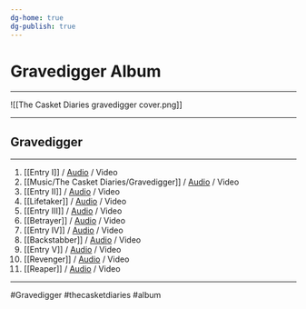 ```yaml
---
dg-home: true
dg-publish: true
---
```


# Gravedigger Album

---


![[The Casket Diaries gravedigger cover.png]]


---

## Gravedigger

---


  1. [[Entry I]] / [Audio](obsidian://open?vault=C0D3BL0CK&file=Music%2FThe%20Casket%20Diaries%2FGRAVEDIGGER%20POST%20PRODUCTION%20(OCT%202021)%2F01%20Journal%20Entry%20I.mp3) / Video
  2. [[Music/The Casket Diaries/Gravedigger]] / [Audio](obsidian://open?vault=C0D3BL0CK&file=Music%2FThe%20Casket%20Diaries%2FGRAVEDIGGER%20POST%20PRODUCTION%20(OCT%202021)%2F02%20Gravedigger%20Version%205.mp3) / Video
  3. [[Entry II]] / [Audio](obsidian://open?vault=C0D3BL0CK&file=Music%2FThe%20Casket%20Diaries%2FGRAVEDIGGER%20POST%20PRODUCTION%20(OCT%202021)%2F03%20Journal%20Entry%20II.mp3) / Video
  4. [[Lifetaker]] / [Audio](obsidian://open?vault=C0D3BL0CK&file=Music%2FThe%20Casket%20Diaries%2FGRAVEDIGGER%20POST%20PRODUCTION%20(OCT%202021)%2F04%20Lifetaker%20Mix%20I.mp3) / Video
  5. [[Entry III]] / [Audio](obsidian://open?vault=C0D3BL0CK&file=Music%2FThe%20Casket%20Diaries%2FGRAVEDIGGER%20POST%20PRODUCTION%20(OCT%202021)%2F05%20Journal%20Entry%20III.mp3) / Video
  6. [[Betrayer]] / [Audio](obsidian://open?vault=C0D3BL0CK&file=Music%2FThe%20Casket%20Diaries%2FGRAVEDIGGER%20POST%20PRODUCTION%20(OCT%202021)%2F06%20Betrayer%20Mix%20I.mp3) / Video
  7. [[Entry IV]] / [Audio](obsidian://open?vault=C0D3BL0CK&file=Music%2FThe%20Casket%20Diaries%2FGRAVEDIGGER%20POST%20PRODUCTION%20(OCT%202021)%2F07%20Journal%20Entry%20IV.mp3) / Video
  8. [[Backstabber]] / [Audio](obsidian://open?vault=C0D3BL0CK&file=Music%2FThe%20Casket%20Diaries%2FGRAVEDIGGER%20POST%20PRODUCTION%20(OCT%202021)%2F08%20Backstabber%20Ideas%20Demos.mp3) / Video
  9. [[Entry V]] / [Audio](obsidian://open?vault=C0D3BL0CK&file=Music%2FThe%20Casket%20Diaries%2FGRAVEDIGGER%20POST%20PRODUCTION%20(OCT%202021)%2F09%20Journal%20Entry%20V.mp3) / Video
10. [[Revenger]] / [Audio](obsidian://open?vault=C0D3BL0CK&file=Music%2FThe%20Casket%20Diaries%2FGRAVEDIGGER%20POST%20PRODUCTION%20(OCT%202021)%2F11%20Revenger%20Revision%203.mp3) / Video
11. [[Reaper]] / [Audio](obsidian://open?vault=C0D3BL0CK&file=Music%2FThe%20Casket%20Diaries%2FGRAVEDIGGER%20POST%20PRODUCTION%20(OCT%202021)%2F12%20Reaper%20Ideas%20Demo.mp3) / Video

---

#Gravedigger #thecasketdiaries  #album 

